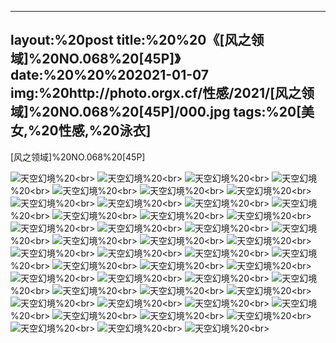 ﻿---
layout:%20post
title:%20%20《[风之领域]%20NO.068%20[45P]》
date:%20%20%202021-01-07
img:%20http://photo.orgx.cf/性感/2021/[风之领域]%20NO.068%20[45P]/000.jpg
tags:%20[美女,%20性感,%20泳衣]
---

[风之领域]%20NO.068%20[45P]



![天空幻境](http://photo.orgx.cf/性感/2021/[风之领域]%20NO.068%20[45P]/001.jpg%20''天空幻境'')%20<br>
![天空幻境](http://photo.orgx.cf/性感/2021/[风之领域]%20NO.068%20[45P]/002.jpg%20''天空幻境'')%20<br>
![天空幻境](http://photo.orgx.cf/性感/2021/[风之领域]%20NO.068%20[45P]/003.jpg%20''天空幻境'')%20<br>
![天空幻境](http://photo.orgx.cf/性感/2021/[风之领域]%20NO.068%20[45P]/004.jpg%20''天空幻境'')%20<br>
![天空幻境](http://photo.orgx.cf/性感/2021/[风之领域]%20NO.068%20[45P]/005.jpg%20''天空幻境'')%20<br>
![天空幻境](http://photo.orgx.cf/性感/2021/[风之领域]%20NO.068%20[45P]/006.jpg%20''天空幻境'')%20<br>
![天空幻境](http://photo.orgx.cf/性感/2021/[风之领域]%20NO.068%20[45P]/007.jpg%20''天空幻境'')%20<br>
![天空幻境](http://photo.orgx.cf/性感/2021/[风之领域]%20NO.068%20[45P]/008.jpg%20''天空幻境'')%20<br>
![天空幻境](http://photo.orgx.cf/性感/2021/[风之领域]%20NO.068%20[45P]/009.jpg%20''天空幻境'')%20<br>
![天空幻境](http://photo.orgx.cf/性感/2021/[风之领域]%20NO.068%20[45P]/010.jpg%20''天空幻境'')%20<br>
![天空幻境](http://photo.orgx.cf/性感/2021/[风之领域]%20NO.068%20[45P]/011.jpg%20''天空幻境'')%20<br>
![天空幻境](http://photo.orgx.cf/性感/2021/[风之领域]%20NO.068%20[45P]/012.jpg%20''天空幻境'')%20<br>
![天空幻境](http://photo.orgx.cf/性感/2021/[风之领域]%20NO.068%20[45P]/013.jpg%20''天空幻境'')%20<br>
![天空幻境](http://photo.orgx.cf/性感/2021/[风之领域]%20NO.068%20[45P]/014.jpg%20''天空幻境'')%20<br>
![天空幻境](http://photo.orgx.cf/性感/2021/[风之领域]%20NO.068%20[45P]/015.jpg%20''天空幻境'')%20<br>
![天空幻境](http://photo.orgx.cf/性感/2021/[风之领域]%20NO.068%20[45P]/016.jpg%20''天空幻境'')%20<br>
![天空幻境](http://photo.orgx.cf/性感/2021/[风之领域]%20NO.068%20[45P]/017.jpg%20''天空幻境'')%20<br>
![天空幻境](http://photo.orgx.cf/性感/2021/[风之领域]%20NO.068%20[45P]/018.jpg%20''天空幻境'')%20<br>
![天空幻境](http://photo.orgx.cf/性感/2021/[风之领域]%20NO.068%20[45P]/019.jpg%20''天空幻境'')%20<br>
![天空幻境](http://photo.orgx.cf/性感/2021/[风之领域]%20NO.068%20[45P]/020.jpg%20''天空幻境'')%20<br>
![天空幻境](http://photo.orgx.cf/性感/2021/[风之领域]%20NO.068%20[45P]/021.jpg%20''天空幻境'')%20<br>
![天空幻境](http://photo.orgx.cf/性感/2021/[风之领域]%20NO.068%20[45P]/022.jpg%20''天空幻境'')%20<br>
![天空幻境](http://photo.orgx.cf/性感/2021/[风之领域]%20NO.068%20[45P]/023.jpg%20''天空幻境'')%20<br>
![天空幻境](http://photo.orgx.cf/性感/2021/[风之领域]%20NO.068%20[45P]/024.jpg%20''天空幻境'')%20<br>
![天空幻境](http://photo.orgx.cf/性感/2021/[风之领域]%20NO.068%20[45P]/025.jpg%20''天空幻境'')%20<br>
![天空幻境](http://photo.orgx.cf/性感/2021/[风之领域]%20NO.068%20[45P]/026.jpg%20''天空幻境'')%20<br>
![天空幻境](http://photo.orgx.cf/性感/2021/[风之领域]%20NO.068%20[45P]/027.jpg%20''天空幻境'')%20<br>
![天空幻境](http://photo.orgx.cf/性感/2021/[风之领域]%20NO.068%20[45P]/028.jpg%20''天空幻境'')%20<br>
![天空幻境](http://photo.orgx.cf/性感/2021/[风之领域]%20NO.068%20[45P]/029.jpg%20''天空幻境'')%20<br>
![天空幻境](http://photo.orgx.cf/性感/2021/[风之领域]%20NO.068%20[45P]/030.jpg%20''天空幻境'')%20<br>
![天空幻境](http://photo.orgx.cf/性感/2021/[风之领域]%20NO.068%20[45P]/031.jpg%20''天空幻境'')%20<br>
![天空幻境](http://photo.orgx.cf/性感/2021/[风之领域]%20NO.068%20[45P]/032.jpg%20''天空幻境'')%20<br>
![天空幻境](http://photo.orgx.cf/性感/2021/[风之领域]%20NO.068%20[45P]/033.jpg%20''天空幻境'')%20<br>
![天空幻境](http://photo.orgx.cf/性感/2021/[风之领域]%20NO.068%20[45P]/034.jpg%20''天空幻境'')%20<br>
![天空幻境](http://photo.orgx.cf/性感/2021/[风之领域]%20NO.068%20[45P]/035.jpg%20''天空幻境'')%20<br>
![天空幻境](http://photo.orgx.cf/性感/2021/[风之领域]%20NO.068%20[45P]/036.jpg%20''天空幻境'')%20<br>
![天空幻境](http://photo.orgx.cf/性感/2021/[风之领域]%20NO.068%20[45P]/037.jpg%20''天空幻境'')%20<br>
![天空幻境](http://photo.orgx.cf/性感/2021/[风之领域]%20NO.068%20[45P]/038.jpg%20''天空幻境'')%20<br>
![天空幻境](http://photo.orgx.cf/性感/2021/[风之领域]%20NO.068%20[45P]/039.jpg%20''天空幻境'')%20<br>
![天空幻境](http://photo.orgx.cf/性感/2021/[风之领域]%20NO.068%20[45P]/040.jpg%20''天空幻境'')%20<br>
![天空幻境](http://photo.orgx.cf/性感/2021/[风之领域]%20NO.068%20[45P]/041.jpg%20''天空幻境'')%20<br>
![天空幻境](http://photo.orgx.cf/性感/2021/[风之领域]%20NO.068%20[45P]/042.jpg%20''天空幻境'')%20<br>
![天空幻境](http://photo.orgx.cf/性感/2021/[风之领域]%20NO.068%20[45P]/043.jpg%20''天空幻境'')%20<br>
![天空幻境](http://photo.orgx.cf/性感/2021/[风之领域]%20NO.068%20[45P]/044.jpg%20''天空幻境'')%20<br>
![天空幻境](http://photo.orgx.cf/性感/2021/[风之领域]%20NO.068%20[45P]/045.jpg%20''天空幻境'')%20<br>
